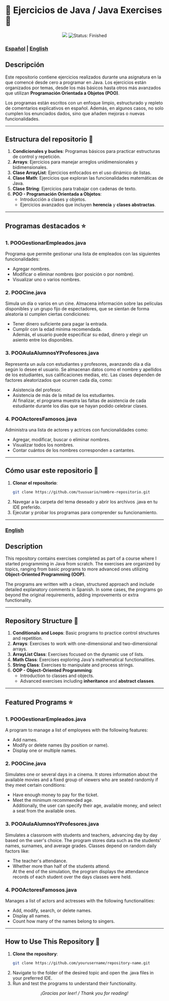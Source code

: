 # 📘 Ejercicios de Java / Java Exercises 📘

<div align="center">
    <img src="https://img.shields.io/badge/Java-ED8B00?style=for-the-badge&logo=java&logoColor=white"/>
    <img src="https://img.shields.io/badge/Status-Finished-green?style=for-the-badge&logo=github&logoColor=white" alt="Status: Finished">
</div>

### [Español](#descripción) | [English](#description)
## Descripción

Este repositorio contiene ejercicios realizados durante una asignatura en la que comencé desde cero a programar en Java. Los ejercicios están organizados por temas, desde los más básicos hasta otros más avanzados que utilizan **Programación Orientada a Objetos (POO)**.

Los programas están escritos con un enfoque limpio, estructurado y repleto de comentarios explicativos en español. Además, en algunos casos, no solo cumplen los enunciados dados, sino que añaden mejoras o nuevas funcionalidades.

---

## Estructura del repositorio 📂

1. **Condicionales y bucles**: Programas básicos para practicar estructuras de control y repetición.  
2. **Arrays**: Ejercicios para manejar arreglos unidimensionales y bidimensionales.  
3. **Clase ArrayList**: Ejercicios enfocados en el uso dinámico de listas.  
4. **Clase Math**: Ejercicios que exploran las funcionalidades matemáticas de Java.  
5. **Clase String**: Ejercicios para trabajar con cadenas de texto.  
6. **POO - Programación Orientada a Objetos**:  
   - Introducción a clases y objetos.  
   - Ejercicios avanzados que incluyen **herencia** y **clases abstractas**.  

---

## Programas destacados ⭐

### 1. **POOGestionarEmpleados.java**  
Programa que permite gestionar una lista de empleados con las siguientes funcionalidades:  
- Agregar nombres.  
- Modificar o eliminar nombres (por posición o por nombre).  
- Visualizar uno o varios nombres.  

### 2. **POOCine.java**  
Simula un día o varios en un cine. Almacena información sobre las películas disponibles y un grupo fijo de espectadores, que se sientan de forma aleatoria si cumplen ciertas condiciones:  
- Tener dinero suficiente para pagar la entrada.  
- Cumplir con la edad mínima recomendada.  
Además, el usuario puede especificar su edad, dinero y elegir un asiento entre los disponibles.  

### 3. **POOAulaAlumnosYProfesores.java**  
Representa un aula con estudiantes y profesores, avanzando día a día según lo desee el usuario. Se almacenan datos como el nombre y apellidos de los estudiantes, sus calificaciones medias, etc. Las clases dependen de factores aleatorizados que ocurren cada día, como:  
- Asistencia del profesor.  
- Asistencia de más de la mitad de los estudiantes.  
Al finalizar, el programa muestra las faltas de asistencia de cada estudiante durante los días que se hayan podido celebrar clases.  

### 4. **POOActoresFamosos.java**  
Administra una lista de actores y actrices con funcionalidades como:  
- Agregar, modificar, buscar o eliminar nombres.  
- Visualizar todos los nombres.  
- Contar cuántos de los nombres corresponden a cantantes.  

---

## Cómo usar este repositorio 🚀

1. **Clonar el repositorio**:
   ```bash
   git clone https://github.com/tuusuario/nombre-repositorio.git 
2. Navegar a la carpeta del tema deseado y abrir los archivos .java en tu IDE preferido.
3. Ejecutar y probar los programas para comprender su funcionamiento.

---


### [English](#english-version)
## Description

This repository contains exercises completed as part of a course where I started programming in Java from scratch. The exercises are organized by topics, ranging from basic programs to more advanced ones utilizing **Object-Oriented Programming (OOP)**.

The programs are written with a clean, structured approach and include detailed explanatory comments in Spanish. In some cases, the programs go beyond the original requirements, adding improvements or extra functionality.

---

## Repository Structure 📂

1. **Conditionals and Loops**: Basic programs to practice control structures and repetition.  
2. **Arrays**: Exercises to work with one-dimensional and two-dimensional arrays.  
3. **ArrayList Class**: Exercises focused on the dynamic use of lists.  
4. **Math Class**: Exercises exploring Java's mathematical functionalities.  
5. **String Class**: Exercises to manipulate and process strings.  
6. **OOP - Object-Oriented Programming**:  
   - Introduction to classes and objects.  
   - Advanced exercises including **inheritance** and **abstract classes**.  

---

## Featured Programs ⭐

### 1. **POOGestionarEmpleados.java**  
A program to manage a list of employees with the following features:  
- Add names.  
- Modify or delete names (by position or name).  
- Display one or multiple names.  

### 2. **POOCine.java**  
Simulates one or several days in a cinema. It stores information about the available movies and a fixed group of viewers who are seated randomly if they meet certain conditions:  
- Have enough money to pay for the ticket.  
- Meet the minimum recommended age.  
Additionally, the user can specify their age, available money, and select a seat from the available ones.  

### 3. **POOAulaAlumnosYProfesores.java**  
Simulates a classroom with students and teachers, advancing day by day based on the user's choice. The program stores data such as the students' names, surnames, and average grades. Classes depend on random daily factors like:  
- The teacher's attendance.  
- Whether more than half of the students attend.  
At the end of the simulation, the program displays the attendance records of each student over the days classes were held.  

### 4. **POOActoresFamosos.java**  
Manages a list of actors and actresses with the following functionalities:  
- Add, modify, search, or delete names.  
- Display all names.  
- Count how many of the names belong to singers.  

---

## How to Use This Repository 🚀

1. **Clone the repository**:
   ```bash
   git clone https://github.com/yourusername/repository-name.git
2. Navigate to the folder of the desired topic and open the .java files in your preferred IDE.
3. Run and test the programs to understand their functionality.

<div align="center">
    <em>¡Gracias por leer! / Thank you for reading!</em>
